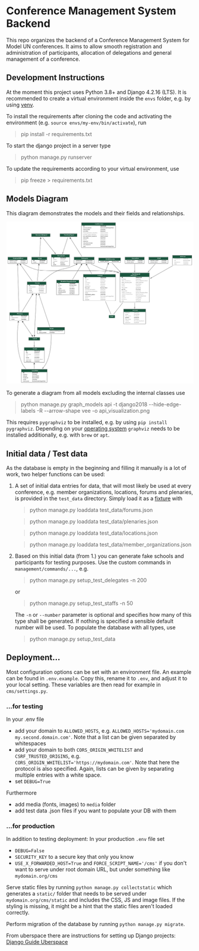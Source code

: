 # Conference Management System Backend

This repo organizes the backend of a Conference Management System for Model UN conferences. It aims to allow smooth registration and administration of participants, allocation of delegations and general management of a conference.

## Development Instructions

At the moment this project uses Python 3.8+ and Django 4.2.16 (LTS). It is recommended to create a virtual environment inside the `envs` folder, e.g. by using [venv](https://docs.python.org/3/tutorial/venv.html).

To install the requirements after cloning the code and activating the environment (e.g. `source envs/my-env/bin/activate`), run

> pip install -r requirements.txt

To start the django project in a server type

> python manage.py runserver

To update the requirements according to your virtual environment, use

> pip freeze > requirements.txt

## Models Diagram

This diagram demonstrates the models and their fields and relationships.

![Models Diagram Image](api_visualization.png)

To generate a diagram from all models excluding the internal classes use

> python manage.py graph_models api -t django2018 --hide-edge-labels -R --arrow-shape vee -o api_visualization.png

This requires `pygraphviz` to be installed, e.g. by using `pip install pygraphviz`. Depending on your [operating system](https://pygraphviz.github.io/documentation/stable/install.html) `graphviz` needs to be installed additionally, e.g. with `brew` or `apt`.

## Initial data / Test data

As the database is empty in the beginning and filling it manually is a lot of work, two helper functions can be used:

1. A set of initial data entries for data, that will most likely be used at every conference, e.g. member organizations, locations, forums and plenaries, is provided in the `test_data` directory. Simply load it as a [fixture](https://docs.djangoproject.com/en/4.0/howto/initial-data/#providing-initial-data-with-migrations) with

   > python manage.py loaddata test_data/forums.json

   > python manage.py loaddata test_data/plenaries.json

   > python manage.py loaddata test_data/locations.json

   > python manage.py loaddata test_data/member_organizations.json

2. Based on this initial data (from 1.) you can generate fake schools and participants for testing purposes. Use the custom commands in `management/commands/...`, e.g.

   > python manage.py setup_test_delegates -n 200

   or

   > python manage.py setup_test_staffs -n 50

   The `-n` or `--number` parameter is optional and specifies how many of this type shall be generated. If nothing is specified a sensible default number will be used. To populate the database with all types, use

   > python manage.py setup_test_data

## Deployment...

Most configuration options can be set with an environment file. An example can be found in `.env.example`. Copy this, rename it to `.env`, and adjust it to your local setting. These variables are then read for example in `cms/settings.py`.

### ...for testing

In your .env file

- add your domain to `ALLOWED_HOSTS`, e.g. `ALLOWED_HOSTS='mydomain.com my.second.domain.com'`. Note that a list can be given separated by whitespaces
- add your domain to both `CORS_ORIGIN_WHITELIST` and `CSRF_TRUSTED_ORIGINS`, e.g. `CORS_ORIGIN_WHITELIST='https://mydomain.com'`. Note that here the protocol is also specified. Again, lists can be given by separating multiple entries with a white space.
- set `DEBUG=True`

Furthermore

- add media (fonts, images) to `media` folder
- add test data .json files if you want to populate your DB with them

### ...for production

In addition to testing deployment: In your production `.env` file set

- `DEBUG=False`
- `SECURITY_KEY` to a secure key that only you know
- `USE_X_FORWARDED_HOST=True` and `FORCE_SCRIPT_NAME='/cms'` if you don't want to serve under root domain URL, but under something like `mydomain.org/cms`

Serve static files by running `python manage.py collectstatic` which generates a `static/` folder that needs to be served under `mydomain.org/cms/static` and includes the CSS, JS and image files. If the styling is missing, it might be a hint that the static files aren't loaded correctly.

Perform migration of the database by running `python manage.py migrate`.

From uberspace there are instructions for setting up Django projects: [Django Guide Uberspace](https://lab.uberspace.de/guide_django/)
